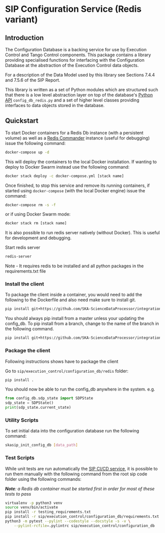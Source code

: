 # SIP Configuration Service (Redis variant)

## Introduction

The Configuration Database is a backing service for use by Execution
Control and Tango Control components. This package contains a library 
providing specialised functions for interfacing with the Configuration
Database at the abstraction of the Execution Control data objects.

For a description of the Data Model used by this library see Sections 7.4.4 
and 7.5.6 of the SIP Report.   

This library is written as a set of Python modules which are structured 
such that there is a low level abstraction layer on top of the database's 
[Python API](https://redis-py.readthedocs.io/en/latest/) `config_db_redis.py`
and a set of higher level classes providing interfaces to data objects
stored in the database.

## Quickstart

To start Docker containers for a Redis Db instance (with a persistent volume)
as well as a [Redis Commander](https://github.com/joeferner/redis-commander)
instance (useful for debugging) issue the following command:

```bash
docker-compose up -d
```

This will deploy the containers to the local Docker installation. If wanting
to deploy to Docker Swarm instead use the following command:

```bash
docker stack deploy -c docker-compose.yml [stack name]
```

Once finished, to stop this service and remove its running containers, if
started using `docker-compose` (with the local Docker engine) issue the
command:

```bash
docker-compose rm -s -f
```

or if using Docker Swarm mode:

```bash
docker stack rm [stack name]
```

It is also possible to run redis server natively (without Docker). This is
useful for development and debugging.

Start redis server

```bash
redis-server
```

Note - It requires redis to be installed and all python packages in the
requirements.txt file

### Install the client 

To package the client inside a container, you would need to add the following 
to the Dockerfile and also need make sure to install git.


```bash
pip install git+https://github.com/SKA-ScienceDataProcessor/integration-prototype@master#egg=config_db\&subdirectory=sip/execution_control/config_db
```

You should always pip install from a master unless your updating the config_db.
To pip install from a branch, change <BRANCHNAME> to the name of the branch in 
the following command.

```bash
pip install git+https://github.com/SKA-ScienceDataProcessor/integration-prototype@<BRANCHNAME>#egg=config_db\&subdirectory=sip/execution_control/config_db
```

### Package the client

Following instructions shows have to package the client

Go to `sip/execution_control/configuration_db/redis` folder:

```bash
pip install .
```

You should now be able to run the config_db anywhere in the system. 
e.g.

```python
from config_db.sdp_state import SDPState
sdp_state = SDPState()
print(sdp_state.current_state)
```

### Utility Scripts

To set initial data into the configuration database run the following command:

```bash
skasip_init_config_db [data_path]
```

### Test Scripts

While unit tests are run automatically the 
[SIP CI/CD service](https://travis-ci.com/SKA-ScienceDataProcessor/integration-prototype),
it is possible to run them manually with the following command from the
root sip code folder using the following commands:

***Note**: a Redis db container must be started first in order for most of
these tests to pass*

```bash
virtualenv -p python3 venv
source venv/bin/activate
pip install -r testing_requirements.txt
pip install -r sip/execution_control/configuration_db/requirements.txt
python3 -m pytest --pylint --codestyle --docstyle -s -v \
    --pylint-rcfile=.pylintrc sip/execution_control/configuration_db
```
